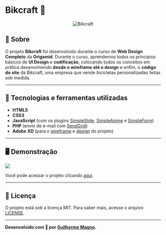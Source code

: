 # Bikcraft 🚴
<p align="center">
	<img src="https://i.imgur.com/g2uXUfK.png" alt="Bikcraft" title="Bikcraft">
</p>

## 📖 Sobre   
O projeto **Bikcraft** foi desenvolvido durante o curso de **Web Design Completo** da **Origamid**. Durante o curso, aprendemos todos os princípios básicos de **UI Design** e **codificação**, colocando todos os conceitos em prática desenvolvendo **desde o wireframe até o design** e enfim, o **código do site** da Bikcraft, uma empresa que vende bicicletas personalizadas feitas sob medida.   

---

## 🚀 Tecnologias e ferramentas utilizadas
- **HTML5**
- **CSS3**
- **JavaScript** (com os plugins [SimpleSlide](https://github.com/origamid/simple-slide), [SimpleAnime](https://github.com/origamid/simple-anime) e [SimpleForm](https://github.com/origamid/simple-form))
- **PHP** (envio de e-mail com [SendGrid](https://sendgrid.com/))
- **Adobe XD** (para o [wireframe](https://xd.adobe.com/view/95e96e6a-d057-42e1-a34f-bc99d2963f42-c0ba/?fullscreen&hints=off) e [design](https://xd.adobe.com/view/49a2fc68-e3ac-4e9c-b825-0217fcc8c506-1cf1/?fullscreen&hints=off) do projeto)

---

## 🖥️ Demonstração
[![](https://i.imgur.com/qCijr3M.png)](https://devmagno.github.io/bikcraft/)   

Você pode acessar o projeto clicando [aqui](https://devmagno.github.io/bikcraft/).

---

## 📝 Licença

O projeto está sob a licença MIT. Para saber mais, acesse o arquivo [LICENSE](https://github.com/devMagno/bikcraft/blob/master/LICENSE).

---

**Desenvolvido com 💛 por [Guilherme Magno](https://github.com/devmagno/).**
